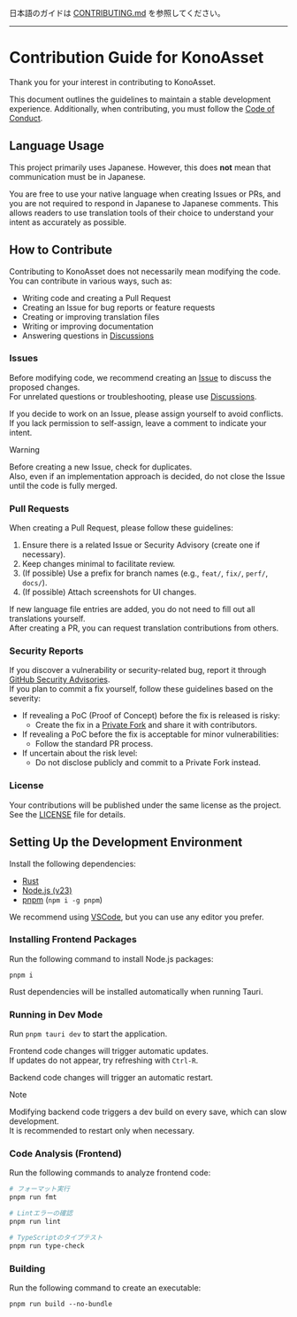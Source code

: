 日本語のガイドは [CONTRIBUTING.md](CONTRIBUTING.md) を参照してください。

---
# Contribution Guide for KonoAsset

Thank you for your interest in contributing to KonoAsset.

This document outlines the guidelines to maintain a stable development experience.
Additionally, when contributing, you must follow the [Code of Conduct](CODE_OF_CONDUCT.md).


## Language Usage

This project primarily uses Japanese.
However, this does **not** mean that communication must be in Japanese.

You are free to use your native language when creating Issues or PRs, and you are not required to respond in Japanese to Japanese comments.
This allows readers to use translation tools of their choice to understand your intent as accurately as possible.


## How to Contribute

Contributing to KonoAsset does not necessarily mean modifying the code. You can contribute in various ways, such as:

- Writing code and creating a Pull Request
- Creating an Issue for bug reports or feature requests
- Creating or improving translation files
- Writing or improving documentation
- Answering questions in [Discussions](https://github.com/siloneco/KonoAsset/discussions)


### Issues

Before modifying code, we recommend creating an [Issue](https://github.com/siloneco/KonoAsset/issues) to discuss the proposed changes.  
For unrelated questions or troubleshooting, please use [Discussions](https://github.com/siloneco/KonoAsset/discussions).

If you decide to work on an Issue, please assign yourself to avoid conflicts.
If you lack permission to self-assign, leave a comment to indicate your intent.

> [!WARNING]
> Before creating a new Issue, check for duplicates.  
> Also, even if an implementation approach is decided, do not close the Issue until the code is fully merged.


### Pull Requests

When creating a Pull Request, please follow these guidelines:
1. Ensure there is a related Issue or Security Advisory (create one if necessary).
2. Keep changes minimal to facilitate review.
3. (If possible) Use a prefix for branch names (e.g., `feat/`, `fix/`, `perf/`, `docs/`).
4. (If possible) Attach screenshots for UI changes.

If new language file entries are added, you do not need to fill out all translations yourself.  
After creating a PR, you can request translation contributions from others.


### Security Reports

If you discover a vulnerability or security-related bug, report it through [GitHub Security Advisories](https://github.com/siloneco/KonoAsset/security/advisories/new).  
If you plan to commit a fix yourself, follow these guidelines based on the severity:
- If revealing a PoC (Proof of Concept) before the fix is released is risky:
  - Create the fix in a [Private Fork](https://docs.github.com/en/code-security/security-advisories/working-with-repository-security-advisories/collaborating-in-a-temporary-private-fork-to-resolve-a-repository-security-vulnerability) and share it with contributors.
- If revealing a PoC before the fix is acceptable for minor vulnerabilities:
  - Follow the standard PR process.
- If uncertain about the risk level:
  - Do not disclose publicly and commit to a Private Fork instead.

 
### License

Your contributions will be published under the same license as the project.  
See the [LICENSE](LICENSE) file for details.


## Setting Up the Development Environment

Install the following dependencies:

- [Rust](https://www.rust-lang.org/tools/install)
- [Node.js (v23)](https://nodejs.org/en/download/package-manager)
- [pnpm](https://pnpm.io/ja/installation) (`npm i -g pnpm`)

We recommend using [VSCode](https://code.visualstudio.com/), but you can use any editor you prefer.


### Installing Frontend Packages

Run the following command to install Node.js packages:

```
pnpm i
```

Rust dependencies will be installed automatically when running Tauri.


### Running in Dev Mode

Run `pnpm tauri dev` to start the application.

Frontend code changes will trigger automatic updates.  
If updates do not appear, try refreshing with `Ctrl-R`.

Backend code changes will trigger an automatic restart.

> [!NOTE]
> Modifying backend code triggers a dev build on every save, which can slow development.  
> It is recommended to restart only when necessary.

### Code Analysis (Frontend)

Run the following commands to analyze frontend code:

```bash
# フォーマット実行
pnpm run fmt

# Lintエラーの確認
pnpm run lint

# TypeScriptのタイプテスト
pnpm run type-check
```


### Building
Run the following command to create an executable:

```
pnpm run build --no-bundle
```
